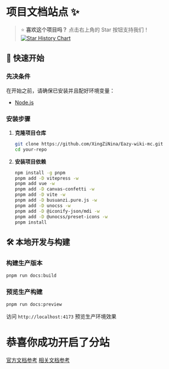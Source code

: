 # 项目文档站点 ✨

> ⭐ **喜欢这个项目吗？** 点击右上角的 Star 按钮支持我们！
[![Star History Chart](https://api.star-history.com/svg?repos=XingZiNina/Eazy-wiki-mc&type=Date)](https://www.star-history.com/#XingZiNina/Eazy-wiki-mc&Date)

## 🚀 快速开始

### 先决条件
在开始之前，请确保已安装并且配好环境变量：
- [Node.js](https://nodejs.org/) 

### 安装步骤

1. **克隆项目仓库**
   ```bash
   git clone https://github.com/XingZiNina/Eazy-wiki-mc.git
   cd your-repo
   ```

2. **安装项目依赖**
   ```bash
   npm install -g pnpm
   pnpm add -D vitepress -w
   pnpm add vue -w
   pnpm add -D canvas-confetti -w
   pnpm add -D vite -w
   pnpm add -D busuanzi.pure.js -w
   pnpm add -D unocss -w
   pnpm add -D @iconify-json/mdi -w
   pnpm add -D @unocss/preset-icons -w
   pnpm install
   ```

## 🛠️ 本地开发与构建

### 构建生产版本
```bash
pnpm run docs:build
```

### 预览生产构建
```bash
pnpm run docs:preview
```
访问 `http://localhost:4173` 预览生产环境效果

# 恭喜你成功开启了分站
[官方文档参考](https://vitepress.dev/zh/guide/deploy)
[相关文档参考](https://doc.theojs.cn/notes/vitepress/aapanel-deployment)
